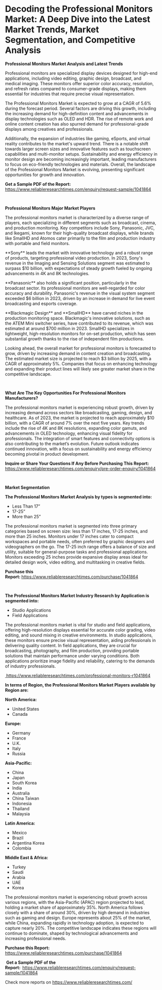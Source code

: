 <p><h1>Decoding the Professional Monitors Market: A Deep Dive into the Latest Market Trends, Market Segmentation, and Competitive Analysis</h1></p><p><strong>Professional Monitors Market Analysis and Latest Trends</strong></p>
<p><p>Professional monitors are specialized display devices designed for high-end applications, including video editing, graphic design, broadcast, and medical imaging. These monitors offer superior color accuracy, resolution, and refresh rates compared to consumer-grade displays, making them essential for industries that require precise visual representation.</p><p>The Professional Monitors Market is expected to grow at a CAGR of 5.6% during the forecast period. Several factors are driving this growth, including the increasing demand for high-definition content and advancements in display technologies such as OLED and HDR. The rise of remote work and online content creation has also spurred demand for professional-grade displays among creatives and professionals. </p><p>Additionally, the expansion of industries like gaming, eSports, and virtual reality contributes to the market's upward trend. There is a notable shift towards larger screen sizes and innovative features such as touchscreen capabilities and multi-monitor setups. Sustainability and energy efficiency in monitor design are becoming increasingly important, leading manufacturers to focus on eco-friendly technologies and materials. Overall, the landscape of the Professional Monitors Market is evolving, presenting significant opportunities for growth and innovation.</p></p>
<p><strong>Get a Sample PDF of the Report:&nbsp;</strong> <a href="https://www.reliableresearchtimes.com/enquiry/request-sample/1041864?utm_campaign=3063&utm_medium=2&utm_source=Github&utm_content=ia&utm_term=06042025&utm_id=professional-monitors">https://www.reliableresearchtimes.com/enquiry/request-sample/1041864</a></p>
<p>&nbsp;</p>
<p><strong>Professional Monitors Major Market Players</strong></p>
<p><p>The professional monitors market is characterized by a diverse range of players, each specializing in different segments such as broadcast, cinema, and production monitoring. Key competitors include Sony, Panasonic, JVC, and Ikegami, known for their high-quality broadcast displays, while brands like SmallHD and Atomos cater primarily to the film and production industry with portable and field monitors.</p><p>**Sony** leads the market with innovative technology and a robust range of products, targeting professional video production. In 2023, Sony's revenue in the Imaging and Sensing Solutions segment was estimated to surpass $10 billion, with expectations of steady growth fueled by ongoing advancements in 4K and 8K technologies.</p><p>**Panasonic** also holds a significant position, particularly in the broadcast sector. Its professional monitors are well-regarded for color accuracy and durability. Panasonic's revenue in the visual system segment exceeded $6 billion in 2023, driven by an increase in demand for live event broadcasting and esports coverage.</p><p>**Blackmagic Design** and **SmallHD** have carved niches in the production monitoring space. Blackmagic's innovative solutions, such as the ATEM Mini switcher series, have contributed to its revenue, which was estimated at around $700 million in 2023. SmallHD specializes in lightweight, high-resolution monitors for on-set production, which has seen substantial growth thanks to the rise of independent film productions.</p><p>Looking ahead, the overall market for professional monitors is forecasted to grow, driven by increasing demand in content creation and broadcasting. The estimated market size is projected to reach $3 billion by 2025, with a CAGR of approximately 5%. Companies that focus on enhancing technology and expanding their product lines will likely see greater market share in the competitive landscape.</p></p>
<p>&nbsp;</p>
<p><strong>What Are The Key Opportunities For Professional Monitors Manufacturers?</strong></p>
<p><p>The professional monitors market is experiencing robust growth, driven by increasing demand across sectors like broadcasting, gaming, design, and healthcare. As of 2023, the market is projected to reach approximately $10 billion, with a CAGR of around 7% over the next five years. Key trends include the rise of 4K and 8K resolutions, expanding color gamuts, and advancements in OLED technology, enhancing visual fidelity for professionals. The integration of smart features and connectivity options is also contributing to the market’s evolution. Future outlook indicates continued innovation, with a focus on sustainability and energy efficiency becoming pivotal in product development.</p></p>
<p><strong>Inquire or Share Your Questions If Any Before Purchasing This Report:</strong> <a href="https://www.reliableresearchtimes.com/enquiry/pre-order-enquiry/1041864?utm_campaign=3063&utm_medium=2&utm_source=Github&utm_content=ia&utm_term=06042025&utm_id=professional-monitors">https://www.reliableresearchtimes.com/enquiry/pre-order-enquiry/1041864</a></p>
<p>&nbsp;</p>
<p><strong>Market Segmentation</strong></p>
<p><strong>The Professional Monitors Market Analysis by types is segmented into:</strong></p>
<p><ul><li>Less Than 17”</li><li>17-25”</li><li>More than 25”</li></ul></p>
<p><p>The professional monitors market is segmented into three primary categories based on screen size: less than 17 inches, 17-25 inches, and more than 25 inches. Monitors under 17 inches cater to compact workspaces and portable needs, often preferred by graphic designers and videographers on the go. The 17-25 inch range offers a balance of size and utility, suitable for general-purpose tasks and professional applications. Monitors exceeding 25 inches provide expansive display areas ideal for detailed design work, video editing, and multitasking in creative fields.</p></p>
<p><strong>Purchase this Report:&nbsp;</strong><a href="https://www.reliableresearchtimes.com/purchase/1041864?utm_campaign=3063&utm_medium=2&utm_source=Github&utm_content=ia&utm_term=06042025&utm_id=professional-monitors">https://www.reliableresearchtimes.com/purchase/1041864</a></p>
<p>&nbsp;</p>
<p><strong>The Professional Monitors Market Industry Research by Application is segmented into:</strong></p>
<p><ul><li>Studio Applications</li><li>Field Applications</li></ul></p>
<p><p>The professional monitors market is vital for studio and field applications, offering high-resolution displays essential for accurate color grading, video editing, and sound mixing in creative environments. In studio applications, these monitors ensure precise visual representation, aiding professionals in delivering quality content. In field applications, they are crucial for broadcasting, photography, and film production, providing portable solutions that maintain performance under varying conditions. Both applications prioritize image fidelity and reliability, catering to the demands of industry professionals.</p></p>
<p><a href="https://www.reliableresearchtimes.com/professional-monitors-r1041864?utm_campaign=3063&utm_medium=2&utm_source=Github&utm_content=ia&utm_term=06042025&utm_id=professional-monitors">&nbsp;https://www.reliableresearchtimes.com/professional-monitors-r1041864</a></p>
<p><strong>In terms of Region, the Professional Monitors Market Players available by Region are:</strong></p>
<p>
    <p> <strong> North America: </strong>
        <ul>
            <li>United States</li>
            <li>Canada</li>
        </ul>
        </p> 
    <p> <strong> Europe: </strong>
        <ul>
            <li>Germany</li>
            <li>France</li>
            <li>U.K.</li>
            <li>Italy</li>
            <li>Russia</li>
        </ul>
        </p> 
    <p> <strong> Asia-Pacific: </strong>
        <ul>
            <li>China</li>
            <li>Japan</li>
            <li>South Korea</li>
            <li>India</li>
            <li>Australia</li>
            <li>China Taiwan</li>
            <li>Indonesia</li>
            <li>Thailand</li>
            <li>Malaysia</li>
        </ul>
        </p> 
    <p> <strong> Latin America: </strong>
        <ul>
            <li>Mexico</li>
            <li>Brazil</li>
            <li>Argentina Korea</li>
            <li>Colombia</li>
        </ul>
        </p> 
    <p> <strong> Middle East & Africa: </strong>
        <ul>
            <li>Turkey</li>
            <li>Saudi</li>
            <li>Arabia</li>
            <li>UAE</li>
            <li>Korea</li>
        </ul>
    </p>
    </p>
<p><p>The professional monitors market is experiencing robust growth across various regions, with the Asia-Pacific (APAC) region projected to lead, holding a market share of approximately 35%. North America follows closely with a share of around 30%, driven by high demand in industries such as gaming and design. Europe represents about 25% of the market, while China, expanding rapidly in technology adoption, is expected to capture nearly 20%. The competitive landscape indicates these regions will continue to dominate, shaped by technological advancements and increasing professional needs.</p></p>
<p><strong>Purchase this Report: </strong><a href="https://www.reliableresearchtimes.com/purchase/1041864?utm_campaign=3063&utm_medium=2&utm_source=Github&utm_content=ia&utm_term=06042025&utm_id=professional-monitors">https://www.reliableresearchtimes.com/purchase/1041864</a></p>
<p>&nbsp;<strong>Get a Sample PDF of the Report:&nbsp;&nbsp;</strong><a href="https://www.reliableresearchtimes.com/enquiry/request-sample/1041864?utm_campaign=3063&utm_medium=2&utm_source=Github&utm_content=ia&utm_term=06042025&utm_id=professional-monitors">https://www.reliableresearchtimes.com/enquiry/request-sample/1041864</a></p>
<p><strong></strong></p>
<p>Check more reports on <a href="https://www.reliableresearchtimes.com/?utm_campaign=3063&utm_medium=2&utm_source=Github&utm_content=ia&utm_term=06042025&utm_id=professional-monitors">https://www.reliableresearchtimes.com/</a></p>